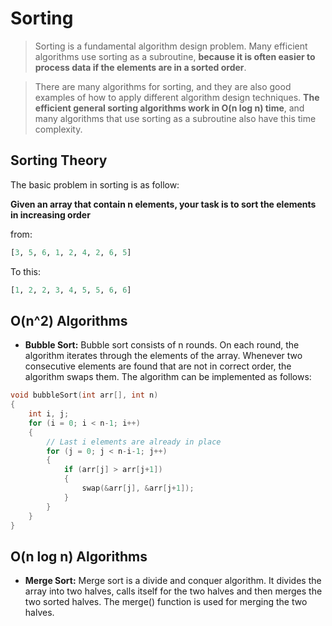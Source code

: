 # Sorting

> Sorting is a fundamental algorithm design problem. Many efficient algorithms
use sorting as a subroutine, **because it is often easier to process data if the
elements are in a sorted order**.

> There are many algorithms for sorting, and they are also good examples of
how to apply different algorithm design techniques. **The efficient general sorting
algorithms work in O(n log n) time**, and many algorithms that use sorting as a
subroutine also have this time complexity.

## Sorting Theory

The basic problem  in sorting is as follow:

**Given an array that contain n elements, your task is to sort the elements in increasing order**

from: 
```python
[3, 5, 6, 1, 2, 4, 2, 6, 5]
```

To this:

```python
[1, 2, 2, 3, 4, 5, 5, 6, 6]
```

## O(n^2)  Algorithms
- **Bubble Sort:** Bubble sort consists of n rounds. On each round, the algorithm iterates
through the elements of the array. Whenever two consecutive elements are found
that are not in correct order, the algorithm swaps them. The algorithm can be
implemented as follows: 
```cpp
void bubbleSort(int arr[], int n)
{
    int i, j;
    for (i = 0; i < n-1; i++)
    {
        // Last i elements are already in place
        for (j = 0; j < n-i-1; j++)
        {
            if (arr[j] > arr[j+1])
            {
                swap(&arr[j], &arr[j+1]);
            }
        }
    }
}
```
## O(n log n) Algorithms
- **Merge Sort:** Merge sort is a divide and conquer algorithm. It divides the array into
two halves, calls itself for the two halves and then merges the two sorted halves.
The merge() function is used for merging the two halves.